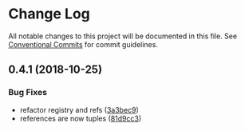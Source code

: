 # Change Log

All notable changes to this project will be documented in this file.
See [Conventional Commits](https://conventionalcommits.org) for commit guidelines.

## 0.4.1 (2018-10-25)


### Bug Fixes

* refactor registry and refs ([3a3bec9](https://github.com/mike-north/code-to-json/tree/master/packages/formatter/commit/3a3bec9))
* references are now tuples ([81d9cc3](https://github.com/mike-north/code-to-json/tree/master/packages/formatter/commit/81d9cc3))
